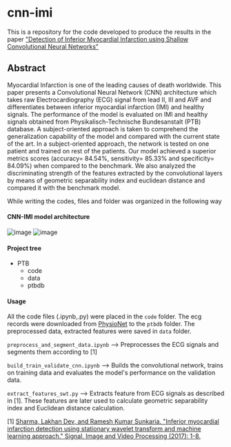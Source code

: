 # cnn-imi
This is a repository for the code developed to produce the results in the paper ["Detection of Inferior Myocardial Infarction using Shallow Convolutional Neural Networks"](https://arxiv.org/abs/1710.01115v3)


## Abstract
Myocardial Infarction is one of the leading causes of death worldwide. This paper presents a Convolutional Neural Network (CNN) architecture which takes raw Electrocardiography (ECG) signal from lead II, III and AVF and differentiates between inferior myocardial infarction (IMI) and healthy signals. The performance of the model is evaluated on IMI and healthy signals obtained from Physikalisch-Technische Bundesanstalt (PTB) database. A subject-oriented approach is taken to comprehend the generalization capability of the model and compared with the current state of the art. In a subject-oriented approach, the network is tested on one patient and trained on rest of the patients. Our model achieved a superior metrics scores (accuracy= 84.54%, sensitivity= 85.33% and specificity= 84.09%) when compared to the benchmark. We also analyzed the discriminating strength of the features extracted by the convolutional layers by means of geometric separability index and euclidean distance and compared it with the benchmark model.

While writing the codes, files and folder was organized in the following way

#### CNN-IMI model architecture
![image](https://github.com/Reasat/cnn-imi/assets/15989033/86195431-9334-4f67-a07c-dbbf1c644d3f)
![image](https://github.com/Reasat/cnn-imi/assets/15989033/8cfa5b95-ad01-4633-84c0-05950fff9596)


     
#### Project tree
 * PTB
   * code
   * data
   * ptbdb

#### Usage        
All the code files (.ipynb,.py) were placed in the `code` folder. The ecg records were downloaded from [PhysioNet](https://www.physionet.org/physiobank/database/ptbdb/) to the `ptbdb` folder. The preprocessed data, extracted features were saved in `data` folder.

`preprocess_and_segment_data.ipynb` --> Preprocesses the ECG signals and segments them according to [1]

`build_train_validate_cnn.ipynb` --> Builds the convolutional network, trains on training data and evaluates the model's performance on the validation data.

`extract_features_swt.py` --> Extracts feature from ECG signals as described in [1]. These features are later used to calculate geometric separability index and Euclidean distance calculation.

[1] [Sharma, Lakhan Dev, and Ramesh Kumar Sunkaria. "Inferior myocardial infarction detection using stationary wavelet transform and machine learning approach." Signal, Image and Video Processing (2017): 1-8.](https://link.springer.com/article/10.1007/s11760-017-1146-z)
